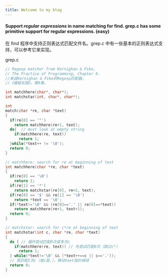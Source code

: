 ```yaml
---
title: Welcome to my blog
---
```


#### Support ***regular expressions*** in name matching for find. grep.c has some primitive support for regular expressions. (easy)

在 find 程序中支持正则表达式匹配文件名。grep.c 中有一些基本的正则表达式支持，可以参考它来实现。

grep.c
```c
// Regexp matcher from Kernighan & Pike,
// The Practice of Programming, Chapter 9.
//来自Kernighan & Pike的Regexp匹配器，
//《编程实践》，第9章。

int matchhere(char*, char*);
int matchstar(int, char*, char*);

int
match(char *re, char *text)
{
  if(re[0] == '^')
    return matchhere(re+1, text);
  do{  // must look at empty string
    if(matchhere(re, text))
      return 1;
  }while(*text++ != '\0');
  return 0;
}

// matchhere: search for re at beginning of text
int matchhere(char *re, char *text)
{
  if(re[0] == '\0')
    return 1;
  if(re[1] == '*')
    return matchstar(re[0], re+2, text);
  if(re[0] == '$' && re[1] == '\0')
    return *text == '\0';
  if(*text!='\0' && (re[0]=='.' || re[0]==*text))
    return matchhere(re+1, text+1);
  return 0;
}

// matchstar: search for c*re at beginning of text
int matchstar(int c, char *re, char *text) 
{
  do { // 循环尝试匹配0次或多次c
    if(matchhere(re, text)) // 先尝试匹配0次（跳过c*）
      return 1;             
  } while(*text!='\0' && (*text++==c || c=='.')); 
  // 若匹配1次c（或c是.），移动text指针继续
  return 0;
}

```
